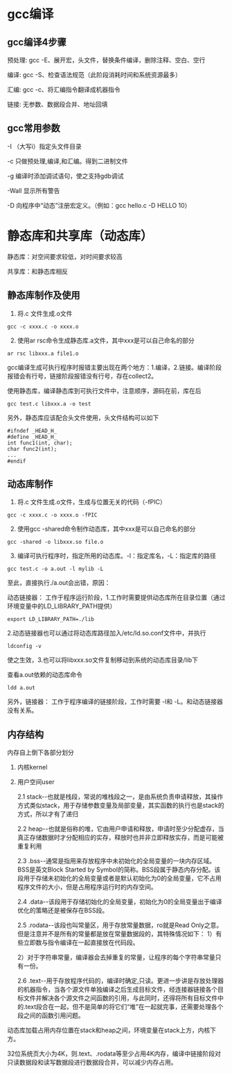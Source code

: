 # gcc编译

## gcc编译4步骤

预处理: gcc -E、展开宏，头文件，替换条件编译，删除注释、空白、空行

编译: gcc -S、检查语法规范（此阶段消耗时间和系统资源最多）

汇编: gcc -c、将汇编指令翻译成机器指令

链接: 无参数、数据段合并、地址回填

## gcc常用参数

-I 	（大写i）指定头文件目录

-c		只做预处理,编译,和汇编。得到二进制文件

-g		编译时添加调试语句，使之支持gdb调试

-Wall	显示所有警告

-D		向程序中“动态”注册宏定义。（例如：gcc hello.c -D HELLO 10）

# 静态库和共享库（动态库）

静态库：对空间要求较低，对时间要求较高

共享库：和静态库相反

## 静态库制作及使用

1. 将.c 文件生成.o文件

```
gcc -c xxxx.c -o xxxx.o
```

2. 使用ar rsc命令生成静态库.a文件，其中xxx是可以自己命名的部分

```
ar rsc libxxx.a file1.o
```

gcc编译生成可执行程序时报错主要出现在两个地方：1.编译，2.链接。编译阶段报错会有行号，链接阶段报错没有行号，存在collect2。

使用静态库，编译静态库到可执行文件中，注意顺序，源码在前，库在后

```
gcc test.c libxxx.a -o test
```

另外，静态库应该配合头文件使用，头文件结构可以如下

```
#ifndef _HEAD_H_
#define _HEAD_H_
int func1(int, char);
char func2(int);
...
#endif
```

## 动态库制作

1. 将.c 文件生成.o文件，生成与位置无关的代码（-fPIC）

```
gcc -c xxxx.c -o xxxx.o -fPIC
```

2. 使用gcc -shared命令制作动态库，其中xxx是可以自己命名的部分

```
gcc -shared -o libxxx.so file.o
```

3. 编译可执行程序时，指定所用的动态库。-l：指定库名，-L：指定库的路径

```
gcc test.c -o a.out -l mylib -L
```

至此，直接执行./a.out会出错，原因：

动态链接器：	工作于程序运行阶段，1.工作时需要提供动态库所在目录位置（通过环境变量中的LD_LIBRARY_PATH提供）

```
export LD_LIBRARY_PATH=./lib
```

2.动态链接器也可以通过将动态库路径加入/etc/ld.so.conf文件中，并执行

```
ldconfig -v
```

使之生效，3.也可以将libxxx.so文件复制移动到系统的动态库目录/lib下

查看a.out依赖的动态库命令

```
ldd a.out
```

另外，链接器：			工作于程序编译的链接阶段，工作时需要 -l和 -L。和动态链接器没有关系。

## 内存结构

内存自上倒下各部分划分

1. 内核kernel

2. 用户空间user

   2.1 stack--也就是栈段，常说的堆栈段之一，是由系统负责申请释放，其操作方式类似stack，用于存储参数变量及局部变量，其实函数的执行也是stack的方式，所以才有了递归

   2.2 heap--也就是俗称的堆，它由用户申请和释放，申请时至少分配虚存，当真正存储数据时才分配相应的实存，释放时也并非立即释放实存，而是可能被重复利用

   2.3 .bss--通常是指用来存放程序中未初始化的全局变量的一块内存区域。BSS是英文Block Started by Symbol的简称。BSS段属于静态内存分配。该段用于存储未初始化的全局变量或者是默认初始化为0的全局变量，它不占用程序文件的大小，但是占用程序运行时的内存空间。

   2.4 .data--该段用于存储初始化的全局变量，初始化为0的全局变量出于编译优化的策略还是被保存在BSS段。

   2.5 .rodata--该段也叫常量区，用于存放常量数据，ro就是Read Only之意。但是注意并不是所有的常量都是放在常量数据段的，其特殊情况如下：
   1）有些立即数与指令编译在一起直接放在代码段。

   2）对于字符串常量，编译器会去掉重复的常量，让程序的每个字符串常量只有一份。

   2.6 .text--用于存放程序代码的，编译时确定,只读。更进一步讲是存放处理器的机器指令，当各个源文件单独编译之后生成目标文件，经连接器链接各个目标文件并解决各个源文件之间函数的引用，与此同时，还得将所有目标文件中的.text段合在一起，但不是简单的将它们“堆”在一起就完事，还需要处理各个段之间的函数引用问题。

动态库加载占用内存位置在stack和heap之间，环境变量在stack上方，内核下方。

32位系统页大小为4K，则.text、.rodata等至少占用4K内存，编译中链接阶段对只读数据段和读写数据段进行数据段合并，可以减少内存占用。
